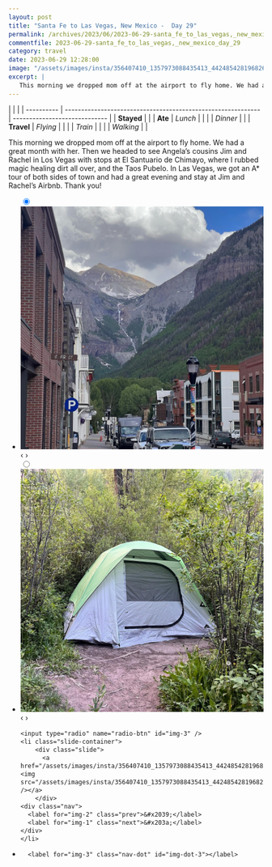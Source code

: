 ```yaml
---
layout: post
title: "Santa Fe to Las Vegas, New Mexico -  Day 29"
permalink: /archives/2023/06/2023-06-29-santa_fe_to_las_vegas,_new_mexico_day_29.html
commentfile: 2023-06-29-santa_fe_to_las_vegas,_new_mexico_day_29
category: travel
date: 2023-06-29 12:28:00
image: "/assets/images/insta/356407410_1357973088435413_4424854281968261020_n_17962124243605763.jpg"
excerpt: |
   This morning we dropped mom off at the airport to fly home. We had a great month with her. Then we headed to see Angela’s cousins Jim and Rachel in Los Vegas with stops at El Santuario de Chimayo, where I rubbed magic healing dirt all over, and the Taos Pubelo. In Las Vegas, we got an A* tour of both sides of town and had a great evening and stay at Jim and Rachel’s Airbnb. Thank you!
---
```


|            |                                                              |
| ---------- | ------------------------------------------------------------ | ----------------------------- |
| **Stayed** |  |
| **Ate**    | _Lunch_                                                      |          |
|            | _Dinner_                                                     |          |
| **Travel** | _Flying_                                                     |          |
|            | _Train_                                                      |          |
|            | _Walking_                                                    |          |


 This morning we dropped mom off at the airport to fly home. We had a great month with her. Then we headed to see Angela’s cousins Jim and Rachel in Los Vegas with stops at El Santuario de Chimayo, where I rubbed magic healing dirt all over, and the Taos Pubelo. In Las Vegas, we got an A* tour of both sides of town and had a great evening and stay at Jim and Rachel’s Airbnb. Thank you!


<ul class="slides">
    <input type="radio" name="radio-btn" id="img-1" checked="checked" />
    <li class="slide-container">
        <div class="slide">
          <a href="/assets/images/insta/356423472_169840696085335_964542087547822727_n_17952184757510066.jpg"><img src="/assets/images/insta/356423472_169840696085335_964542087547822727_n_17952184757510066.jpg" /></a>
        </div>
    <div class="nav">
      <label for="img-3" class="prev">&#x2039;</label>
      <label for="img-2" class="next">&#x203a;</label>
    </div>
    </li>
        <input type="radio" name="radio-btn" id="img-2"  />
    <li class="slide-container">
        <div class="slide">
          <a href="/assets/images/insta/356952582_822781805863045_3791162006663858841_n_17977182458343235.jpg"><img src="/assets/images/insta/356952582_822781805863045_3791162006663858841_n_17977182458343235.jpg" /></a>
        </div>
    <div class="nav">
      <label for="img-1" class="prev">&#x2039;</label>
      <label for="img-3" class="next">&#x203a;</label>
    </div>
    </li>
    
    <input type="radio" name="radio-btn" id="img-3" />
    <li class="slide-container">
        <div class="slide">
          <a href="/assets/images/insta/356407410_1357973088435413_4424854281968261020_n_17962124243605763.jpg"><img src="/assets/images/insta/356407410_1357973088435413_4424854281968261020_n_17962124243605763.jpg" /></a>
        </div>
    <div class="nav">
      <label for="img-2" class="prev">&#x2039;</label>
      <label for="img-1" class="next">&#x203a;</label>
    </div>
    </li>
                
<li class="nav-dots">
      <label for="img-1" class="nav-dot" id="img-dot-1"></label>
      <label for="img-2" class="nav-dot" id="img-dot-2"></label>

      <label for="img-3" class="nav-dot" id="img-dot-3"></label>

</li>
</ul>        
        

        